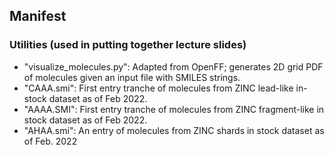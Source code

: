 
## Manifest


### Utilities (used in putting together lecture slides)
- "visualize_molecules.py": Adapted from OpenFF; generates 2D grid PDF of molecules given an input file with SMILES strings.
- "CAAA.smi": First entry tranche of molecules from ZINC lead-like in-stock dataset as of Feb 2022.
- "AAAA.SMI": First entry tranche of molecules from ZINC fragment-like in stock dataset as of Feb 2022.
- "AHAA.smi": An entry of molecules from ZINC shards in stock dataset as of Feb. 2022 
